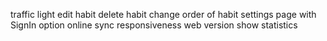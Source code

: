 traffic light
edit habit
delete habit
change order of habit
settings page with SignIn option
online sync
responsiveness
web version
show statistics
